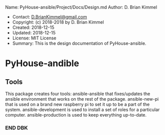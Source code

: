 Name:      PyHouse-ansible/Project/Docs/Design.md
Author:    D. Brian Kimmel
* Contact:   D.BrianKimmel@gmail.com
* Copyright: (c) 2018-2018 by D. Brian Kimmel
* Created:   2018-12-15
* Updated:   2018-12-15
* License:   MIT License
* Summary:   This is the design documentation of PyHouse-ansible.

# PyHouse-andible

## Tools

This package creates four tools:
	ansible-ansible that fixes/updates the ansible environment that works on the rest of the package.
	ansible-new-pi that is used on a brand new raspberry pi to set it up to be a part of the system.
	ansible-development is used to install a set of roles for a particular computer.
	ansible-production is used to keep everything up-to-date.



### END DBK
